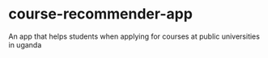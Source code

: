 # course-recommender-app
An app that helps students when applying for courses at public universities in uganda

